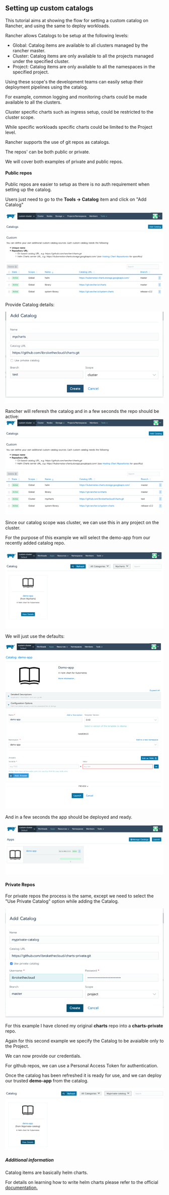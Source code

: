 ## Setting up custom catalogs

This tutorial aims at showing the flow for setting a custom catalog on Rancher, and using the same to deploy workloads.

Rancher allows Catalogs to be setup at the following levels:
* Global: Catalog items are available to all clusters managed by the rancher master.
* Cluster: Catalog items are only available to all the projects managed under the specified cluster.
* Project: Catalog items are only available to all the namespaces in the specified project.

Using these scope's the development teams can easily setup their deployment pipelines using the catalog.

For example, common logging and monitoring charts could be made available to all the clusters.

Cluster specific charts such as ingress setup, could be restricted to the cluster scope.

While specific workloads specific charts could be limited to the Project level.

Rancher supports the use of git repos as catalogs.

The repos' can be both public or private.

We will cover both examples of private and public repos.

#### Public repos
Public repos are easier to setup as there is no auth requirement when setting up the catalog.

Users just need to go to the **Tools -> Catalog** item and click on "Add Catalog"

![](images/catalog1.png)

Provide Catalog details:

![](images/catalog2.png)

Rancher will referesh the catalog and in a few seconds the repo should be active:
![](images/catalog3.png)

Since our catalog scope was cluster, we can use this in any project on the cluster.

For the purpose of this example we will select the demo-app from our recently added catalog repo.

![](images/catalog4.png)

We will just use the defaults:

![](images/catalog5.png)

And in a few seconds the app should be deployed and ready.

![](images/catalog6.png)


#### Private Repos

For private repos the process is the same, except we need to select the "Use Private Catalog" option while adding the Catalog.

![](images/catalog7.png)

For this example I have cloned my original **charts** repo into a **charts-private** repo.

Again for this second example we specify the Catalog to be avaialble only to the Project.

We can now provide our credentials.

For github repos, we can use a Personal Access Token for authentication.

Once the catalog has been refreshed it is ready for use, and we can deploy our trusted **demo-app** from the catalog.

![](images/catalog8.png)

##### Additional information
Catalog items are basically helm charts.

For details on learning how to write helm charts please refer to the official [documentation.](https://helm.sh/docs/developing_charts/)